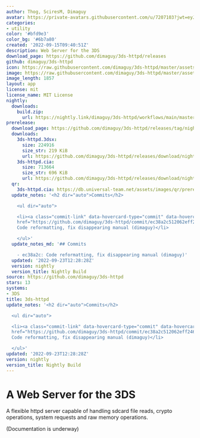 ```yaml
---
author: Thog, SciresM, Dimaguy
avatar: https://private-avatars.githubusercontent.com/u/7207103?jwt=eyJhbGciOiJIUzI1NiIsInR5cCI6IkpXVCJ9.eyJpc3MiOiJnaXRodWIuY29tIiwiYXVkIjoicmF3LmdpdGh1YnVzZXJjb250ZW50LmNvbSIsImtleSI6ImtleTEiLCJleHAiOjE3MzQ2NTczNjAsIm5iZiI6MTczNDY1NjE2MCwicGF0aCI6Ii91LzcyMDcxMDMifQ.jl8VwJSaacxCcOw8IpQW-Nt1znhlUd_nFfPyiNCTJfg&v=4
categories:
- utility
color: '#bfd9e3'
color_bg: '#6b7a80'
created: '2022-09-15T09:40:51Z'
description: Web Server for the 3DS
download_page: https://github.com/dimaguy/3ds-httpd/releases
github: dimaguy/3ds-httpd
icon: https://raw.githubusercontent.com/dimaguy/3ds-httpd/master/assets/icon.png
image: https://raw.githubusercontent.com/dimaguy/3ds-httpd/master/assets/banner.png
image_length: 1857
layout: app
license: mit
license_name: MIT License
nightly:
  downloads:
    build.zip:
      url: https://nightly.link/dimaguy/3ds-httpd/workflows/main/master/build.zip
prerelease:
  download_page: https://github.com/dimaguy/3ds-httpd/releases/tag/nightly
  downloads:
    3ds-httpd.3dsx:
      size: 224916
      size_str: 219 KiB
      url: https://github.com/dimaguy/3ds-httpd/releases/download/nightly/3ds-httpd.3dsx
    3ds-httpd.cia:
      size: 713664
      size_str: 696 KiB
      url: https://github.com/dimaguy/3ds-httpd/releases/download/nightly/3ds-httpd.cia
  qr:
    3ds-httpd.cia: https://db.universal-team.net/assets/images/qr/prerelease/3ds-httpd-cia.png
  update_notes: '<h2 dir="auto">Commits</h2>

    <ul dir="auto">

    <li><a class="commit-link" data-hovercard-type="commit" data-hovercard-url="https://github.com/dimaguy/3ds-httpd/commit/ec38a2c512062eff246e5c1628559e95501a554f/hovercard"
    href="https://github.com/dimaguy/3ds-httpd/commit/ec38a2c512062eff246e5c1628559e95501a554f"><tt>ec38a2c</tt></a>:
    Code reformatting, fix disappearing manual (dimaguy)</li>

    </ul>'
  update_notes_md: '## Commits

    - ec38a2c: Code reformatting, fix disappearing manual (dimaguy)'
  updated: '2022-09-23T12:28:28Z'
  version: nightly
  version_title: Nightly Build
source: https://github.com/dimaguy/3ds-httpd
stars: 13
systems:
- 3DS
title: 3ds-httpd
update_notes: '<h2 dir="auto">Commits</h2>

  <ul dir="auto">

  <li><a class="commit-link" data-hovercard-type="commit" data-hovercard-url="https://github.com/dimaguy/3ds-httpd/commit/ec38a2c512062eff246e5c1628559e95501a554f/hovercard"
  href="https://github.com/dimaguy/3ds-httpd/commit/ec38a2c512062eff246e5c1628559e95501a554f"><tt>ec38a2c</tt></a>:
  Code reformatting, fix disappearing manual (dimaguy)</li>

  </ul>'
updated: '2022-09-23T12:28:28Z'
version: nightly
version_title: Nightly Build
---
```

# A Web Server for the 3DS
A flexible httpd server capable of handling sdcard file reads, crypto operations, system requests and raw memory operations.

(Documentation is underway)
